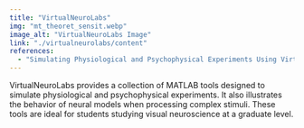 ```yaml
---
title: "VirtualNeuroLabs"
img: "mt_theoret_sensit.webp"
image_alt: "VirtualNeuroLabs Image"
link: "./virtualneurolabs/content"
references:
  - "Simulating Physiological and Psychophysical Experiments Using VirtualNeuroLabs. Visual Neuroscience Study Tool."
---
```


VirtualNeuroLabs provides a collection of MATLAB tools designed to simulate physiological and psychophysical experiments. It also illustrates the behavior of neural models when processing complex stimuli. These tools are ideal for students studying visual neuroscience at a graduate level.